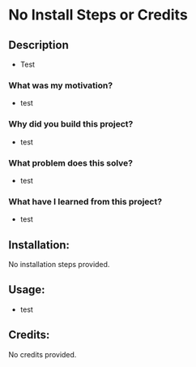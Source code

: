 # No Install Steps or Credits

## Description

* Test

### What was my motivation?

* test

### Why did you build this project?

* test

### What problem does this solve?

* test

### What have I learned from this project?

* test

## Installation:

No installation steps provided.

## Usage:

* test

## Credits:

No credits provided.
        